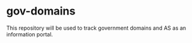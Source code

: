 # gov-domains
This repository will be used to track government domains and AS as an information portal.
